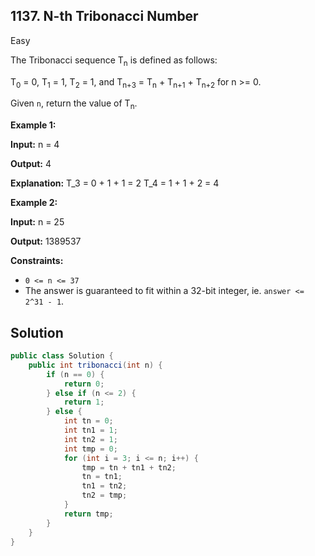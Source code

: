 ## 1137\. N-th Tribonacci Number

Easy

The Tribonacci sequence T<sub>n</sub> is defined as follows:

T<sub>0</sub> = 0, T<sub>1</sub> = 1, T<sub>2</sub> = 1, and T<sub>n+3</sub> = T<sub>n</sub> + T<sub>n+1</sub> + T<sub>n+2</sub> for n >= 0.

Given `n`, return the value of T<sub>n</sub>.

**Example 1:**

**Input:** n = 4

**Output:** 4

**Explanation:** T\_3 = 0 + 1 + 1 = 2 T\_4 = 1 + 1 + 2 = 4

**Example 2:**

**Input:** n = 25

**Output:** 1389537

**Constraints:**

*   `0 <= n <= 37`
*   The answer is guaranteed to fit within a 32-bit integer, ie. `answer <= 2^31 - 1`.

## Solution

```java
public class Solution {
    public int tribonacci(int n) {
        if (n == 0) {
            return 0;
        } else if (n <= 2) {
            return 1;
        } else {
            int tn = 0;
            int tn1 = 1;
            int tn2 = 1;
            int tmp = 0;
            for (int i = 3; i <= n; i++) {
                tmp = tn + tn1 + tn2;
                tn = tn1;
                tn1 = tn2;
                tn2 = tmp;
            }
            return tmp;
        }
    }
}
```